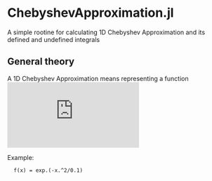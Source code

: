 # ChebyshevApproximation.jl

A simple rootine for calculating 1D Chebyshev Approximation and its defined and undefined integrals

## General theory
A 1D Chebyshev Approximation means representing a function ![equation](https://latex.codecogs.com/gif.latex?f%28z%29%20%5Capprox%20%5Cfrac%7Bc_0%7D%7B2%7D%20&plus;%20%5Csum_%7Bk%3D1%7D%5E%7BN%7D%20c_kT_k%28z%29) 

Example:
```
  f(x) = exp.(-x.^2/0.1)
```
